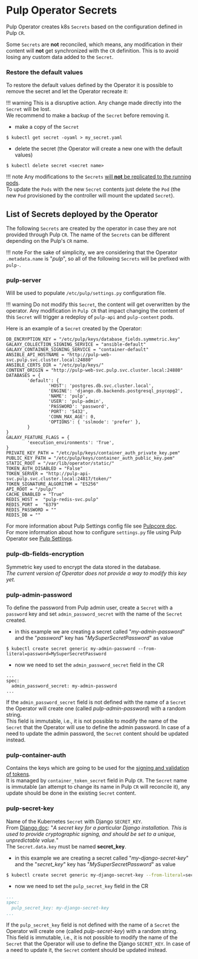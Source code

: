# Pulp Operator Secrets

Pulp Operator creates k8s `Secrets` based on the configuration defined in Pulp `CR`.

Some `Secrets` are **not** reconciled, which means, any modification in their content will **not**
get synchronized with the `CR` definition. This is to avoid losing any custom data added to the `Secret`.


### Restore the default values

To restore the default values defined by the Operator it is possible to remove the secret and let the Operator recreate it:

!!! warning
    This is a disruptive action. Any change made directly into the `Secret` will be lost.  
    We recommend to make a backup of the `Secret` before removing it.

* make a copy of the `Secret`
```
$ kubectl get secret -oyaml > my_secret.yaml
```

* delete the secret (the Operator will create a new one with the default values)
```
$ kubectl delete secret <secret name>
```

!!! note
    Any modifications to the `Secrets` [will **not** be replicated to the running pods](/pulp_operator/faq/#i-modified-a-configmapsecret-but-the-new-config-is-not-replicated-to-pods).  
    To update the `Pods` with the new `Secret` contents just delete the `Pod` (the new `Pod` provisioned by the controller will mount the updated `Secret`).

## List of Secrets deployed by the Operator

The following `Secrets` are created by the operator in case they are not provided through Pulp `CR`.
The name of the `Secrets` can be different depending on the Pulp's `CR` name.  

!!! note
    For the sake of simplicity, we are considering that the Operator `.metadata.name` is "*pulp*",
    so all of the following `Secrets` will be prefixed with `pulp-`.


### pulp-server

Will be used to populate `/etc/pulp/settings.py` configuration file.  

!!! warning
    Do not modify this `Secret`, the content will get overwritten by the operator.
    Any modification in `Pulp CR` that impact changing the content of this
    `Secret` will trigger a redeploy of `pulp-api` and `pulp-content` pods.

Here is an example of a `Secret` created by the Operator:

```
DB_ENCRYPTION_KEY = "/etc/pulp/keys/database_fields.symmetric.key"
GALAXY_COLLECTION_SIGNING_SERVICE = "ansible-default"
GALAXY_CONTAINER_SIGNING_SERVICE = "container-default"
ANSIBLE_API_HOSTNAME = "http://pulp-web-svc.pulp.svc.cluster.local:24880"
ANSIBLE_CERTS_DIR = "/etc/pulp/keys/"
CONTENT_ORIGIN = "http://pulp-web-svc.pulp.svc.cluster.local:24880"
DATABASES = {
        'default': {
                'HOST': 'postgres.db.svc.cluster.local',
                'ENGINE': 'django.db.backends.postgresql_psycopg2',
                'NAME': 'pulp',
                'USER': 'pulp-admin',
                'PASSWORD': 'password',
                'PORT': '5432',
                'CONN_MAX_AGE': 0,
                'OPTIONS': { 'sslmode': 'prefer' },
        }
}
GALAXY_FEATURE_FLAGS = {
        'execution_environments': 'True',
}
PRIVATE_KEY_PATH = "/etc/pulp/keys/container_auth_private_key.pem"
PUBLIC_KEY_PATH = "/etc/pulp/keys/container_auth_public_key.pem"
STATIC_ROOT = "/var/lib/operator/static/"
TOKEN_AUTH_DISABLED = "False"
TOKEN_SERVER = "http://pulp-api-svc.pulp.svc.cluster.local:24817/token/"
TOKEN_SIGNATURE_ALGORITHM = "ES256"
API_ROOT = "/pulp/"
CACHE_ENABLED = "True"
REDIS_HOST =  "pulp-redis-svc.pulp"
REDIS_PORT =  "6379"
REDIS_PASSWORD = ""
REDIS_DB = ""

```

For more information about Pulp Settings config file see [Pulpcore doc](https://docs.pulpproject.org/pulpcore/configuration/settings.html). <br/>
For more information about how to configure `settings.py` file using Pulp
Operator see [Pulp Settings](/pulp_operator/configuring/pulp_settings/).


### pulp-db-fields-encryption

Symmetric key used to encrypt the data stored in the database.  
*The current version of Operator does not provide a way to modify this key yet.*


### pulp-admin-password

To define the password from Pulp admin user, create a `Secret` with a `password` key and set `admin_password_secret` with the name of the `Secret` created.

* in this example we are creating a secret called "*my-admin-password*" and the "*password*" key has "*MySuperSecretPassword*" as value
```
$ kubectl create secret generic my-admin-password --from-literal=password=MySuperSecretPassword
```
* now we need to set the `admin_password_secret` field  in the CR
```
...
spec:
  admin_password_secret: my-admin-password
...
```

If the `admin_password_secret` field is not defined with the name of a `Secret` the Operator will create one (called *pulp-admin-password*) with a random string.  
This field is immutable, i.e., it is not possible to modify the name of the `Secret` that the Operator will use to define the admin password. In case of a need to update the admin password, the `Secret` content should be updated instead.


### pulp-container-auth

Contains the keys which are going to be used for the [signing and validation of tokens](https://docs.pulpproject.org/pulp_container/authentication.html#token-authentication-label).  
It is managed by `container_token_secret` field in Pulp `CR`. The `Secret` name is immutable (an attempt to change its name in Pulp `CR` will reconcile it), any update should be done in the existing `Secret` content.

### pulp-secret-key

Name of the Kubernetes `Secret` with Django `SECRET_KEY`.  
From [Django doc](https://docs.djangoproject.com/en/4.2/ref/settings/#secret-key): "*A secret key for a particular Django installation. This is used to provide cryptographic signing, and should be set to a unique, unpredictable value.*"  
The `Secret.data.key` must be named **secret_key**.

* in this example we are creating a secret called "*my-django-secret-key*" and the "*secret_key*" key has "*MySuperSecretPassword*" as value
```bash
$ kubectl create secret generic my-django-secret-key --from-literal=secret_key=MySuperSecretPassword
```
* now we need to set the `pulp_secret_key` field  in the CR
```yaml
...
spec:
  pulp_secret_key: my-django-secret-key
...
```

If the `pulp_secret_key` field is not defined with the name of a `Secret` the Operator will create one (called *pulp-secret-key*) with a random string.  
This field is immutable, i.e., it is not possible to modify the name of the `Secret` that the Operator will use to define the Django `SECRET_KEY`. In case of a need to update it, the `Secret` content should be updated instead.
